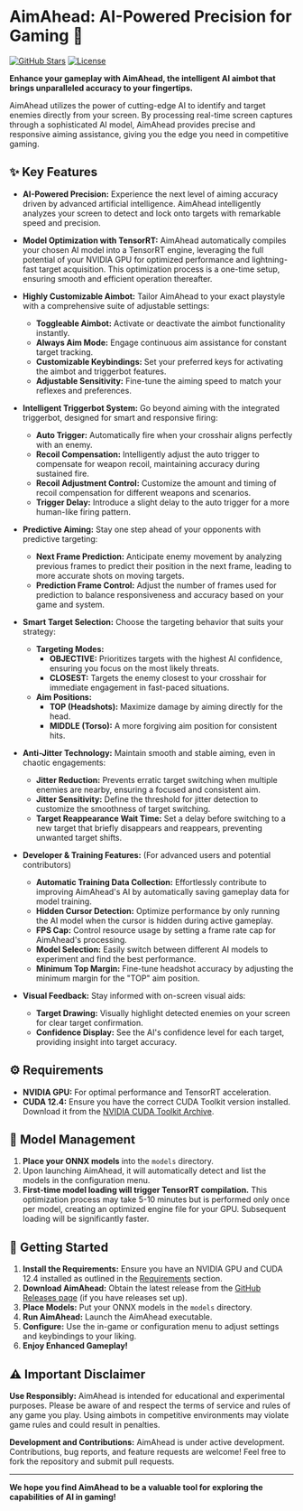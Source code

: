 # AimAhead: AI-Powered Precision for Gaming 🎯

[![GitHub Stars](https://img.shields.io/github/stars/ShufflePerson/AimAhead?style=social)](https://github.com/ShufflePerson/AimAhead)
[![License](https://img.shields.io/badge/License-MIT-brightgreen)](LICENSE) <!-- Add your license file if applicable -->

**Enhance your gameplay with AimAhead, the intelligent AI aimbot that brings unparalleled accuracy to your fingertips.**

AimAhead utilizes the power of cutting-edge AI to identify and target enemies directly from your screen. By processing real-time screen captures through a sophisticated AI model, AimAhead provides precise and responsive aiming assistance, giving you the edge you need in competitive gaming.

## ✨ Key Features

*   **AI-Powered Precision:**  Experience the next level of aiming accuracy driven by advanced artificial intelligence. AimAhead intelligently analyzes your screen to detect and lock onto targets with remarkable speed and precision.
*   **Model Optimization with TensorRT:**  AimAhead automatically compiles your chosen AI model into a TensorRT engine, leveraging the full potential of your NVIDIA GPU for optimized performance and lightning-fast target acquisition. This optimization process is a one-time setup, ensuring smooth and efficient operation thereafter.
*   **Highly Customizable Aimbot:** Tailor AimAhead to your exact playstyle with a comprehensive suite of adjustable settings:

    *   **Toggleable Aimbot:** Activate or deactivate the aimbot functionality instantly.
    *   **Always Aim Mode:**  Engage continuous aim assistance for constant target tracking.
    *   **Customizable Keybindings:**  Set your preferred keys for activating the aimbot and triggerbot features.
    *   **Adjustable Sensitivity:** Fine-tune the aiming speed to match your reflexes and preferences.

*   **Intelligent Triggerbot System:**  Go beyond aiming with the integrated triggerbot, designed for smart and responsive firing:

    *   **Auto Trigger:** Automatically fire when your crosshair aligns perfectly with an enemy.
    *   **Recoil Compensation:**  Intelligently adjust the auto trigger to compensate for weapon recoil, maintaining accuracy during sustained fire.
    *   **Recoil Adjustment Control:**  Customize the amount and timing of recoil compensation for different weapons and scenarios.
    *   **Trigger Delay:**  Introduce a slight delay to the auto trigger for a more human-like firing pattern.

*   **Predictive Aiming:** Stay one step ahead of your opponents with predictive targeting:

    *   **Next Frame Prediction:**  Anticipate enemy movement by analyzing previous frames to predict their position in the next frame, leading to more accurate shots on moving targets.
    *   **Prediction Frame Control:**  Adjust the number of frames used for prediction to balance responsiveness and accuracy based on your game and system.

*   **Smart Target Selection:**  Choose the targeting behavior that suits your strategy:

    *   **Targeting Modes:**
        *   **OBJECTIVE:** Prioritizes targets with the highest AI confidence, ensuring you focus on the most likely threats.
        *   **CLOSEST:**  Targets the enemy closest to your crosshair for immediate engagement in fast-paced situations.
    *   **Aim Positions:**
        *   **TOP (Headshots):**  Maximize damage by aiming directly for the head.
        *   **MIDDLE (Torso):**  A more forgiving aim position for consistent hits.

*   **Anti-Jitter Technology:**  Maintain smooth and stable aiming, even in chaotic engagements:

    *   **Jitter Reduction:**  Prevents erratic target switching when multiple enemies are nearby, ensuring a focused and consistent aim.
    *   **Jitter Sensitivity:**  Define the threshold for jitter detection to customize the smoothness of target switching.
    *   **Target Reappearance Wait Time:**  Set a delay before switching to a new target that briefly disappears and reappears, preventing unwanted target shifts.

*   **Developer & Training Features:** (For advanced users and potential contributors)

    *   **Automatic Training Data Collection:**  Effortlessly contribute to improving AimAhead's AI by automatically saving gameplay data for model training.
    *   **Hidden Cursor Detection:**  Optimize performance by only running the AI model when the cursor is hidden during active gameplay.
    *   **FPS Cap:**  Control resource usage by setting a frame rate cap for AimAhead's processing.
    *   **Model Selection:** Easily switch between different AI models to experiment and find the best performance.
    *   **Minimum Top Margin:**  Fine-tune headshot accuracy by adjusting the minimum margin for the "TOP" aim position.

*   **Visual Feedback:**  Stay informed with on-screen visual aids:

    *   **Target Drawing:**  Visually highlight detected enemies on your screen for clear target confirmation.
    *   **Confidence Display:**  See the AI's confidence level for each target, providing insight into target accuracy.

## ⚙️ Requirements

*   **NVIDIA GPU:**  For optimal performance and TensorRT acceleration.
*   **CUDA 12.4:**  Ensure you have the correct CUDA Toolkit version installed. Download it from the [NVIDIA CUDA Toolkit Archive](developer.nvidia.com/cuda-12-4-0-download-archive).

## 📂 Model Management

1.  **Place your ONNX models** into the `models` directory.
2.  Upon launching AimAhead, it will automatically detect and list the models in the configuration menu.
3.  **First-time model loading will trigger TensorRT compilation.** This optimization process may take 5-10 minutes but is performed only once per model, creating an optimized engine file for your GPU. Subsequent loading will be significantly faster.

## 🚀 Getting Started

1.  **Install the Requirements:** Ensure you have an NVIDIA GPU and CUDA 12.4 installed as outlined in the [Requirements](#-requirements) section.
2.  **Download AimAhead:** Obtain the latest release from the [GitHub Releases page](https://github.com/ShufflePerson/AimAhead/releases) (if you have releases set up).
3.  **Place Models:** Put your ONNX models in the `models` directory.
4.  **Run AimAhead:** Launch the AimAhead executable.
5.  **Configure:**  Use the in-game or configuration menu to adjust settings and keybindings to your liking.
6.  **Enjoy Enhanced Gameplay!**

## ⚠️ Important Disclaimer

**Use Responsibly:** AimAhead is intended for educational and experimental purposes. Please be aware of and respect the terms of service and rules of any game you play.  Using aimbots in competitive environments may violate game rules and could result in penalties.

**Development and Contributions:** AimAhead is under active development. Contributions, bug reports, and feature requests are welcome! Feel free to fork the repository and submit pull requests.

---

**We hope you find AimAhead to be a valuable tool for exploring the capabilities of AI in gaming!**